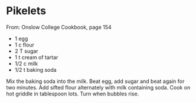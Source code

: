 # Pikelets
From: Onslow College Cookbook, page 154

* 1 egg
* 1 c flour
* 2 T sugar
* 1 t cream of tartar
* 1/2 c milk
* 1/2 t baking soda

Mix the baking soda into the milk.  Beat egg, add sugar and beat again for two minutes.  Add sifted flour alternately with milk containing soda.  Cook on hot griddle in tablespoon lots. Turn when bubbles rise.

